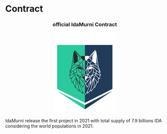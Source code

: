 # Contract
<h3 align="center">official IdaMurni Contract</h3>

<p align="center">
  <img src="https://github.com/IdaMurni/website/blob/main/src/assets/img/ida_murni_master.png" width="200"/>
</p>

IdaMurni release the first project in 2021 with total supply of 7.9 billions IDA considering the world populations in 2021.

